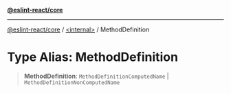 [**@eslint-react/core**](../../README.md)

***

[@eslint-react/core](../../README.md) / [\<internal\>](../README.md) / MethodDefinition

# Type Alias: MethodDefinition

> **MethodDefinition**: `MethodDefinitionComputedName` \| `MethodDefinitionNonComputedName`
